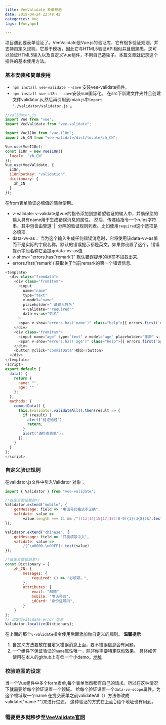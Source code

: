 ```yaml
---
title: VeeValidate 表单校验
date: 2019-04-24 22:49:42
categories: Vue
tags: [Vue,npm]

---
```


项目遇到要表单验证了。VeeValidate是Vue.js的验证库，它有很多验证规则，并支持自定义规则。它基于模板，因此它与HTML5验证API相似并且很熟悉。您可以验证HTML5输入以及自定义Vue组件，不用自己造轮子。本篇文章就记录这个插件的基本使用方法。
<!-- more -->
### 基本安装和简单使用
+ `npm install vee-validate --save` 安装vee-validate插件。
+ `npm install vue-i18n --save`安装vue国际化。
在src下新建文件夹并且创建文件validator.js,然后再引用到mian.js中`import './validator/validator.js'`。

``` javascript
//validator.js
import Vue from "vue";
import VeeValidate from "vee-validate";

import VueI18n from "vue-i18n";
import zh_CN from "vee-validate/dist/locale/zh_CN";

Vue.use(VueI18n);
const i18n = new VueI18n({
  locale: "zh_CN"
});
Vue.use(VeeValidate, {
  i18n,
  i18nRootKey: "validation",
  dictionary: {
    zh_CN
  }
});
```

在from表单验证必填值的简单使用。

+ v-validate:
 	v-validate是vue的指令添加到您希望验证的输入中，并确保您的输入具有name用于生成错误消息的属性。 然后，传递给指令一个rules字符串，其中包含由管道' |' 分隔的验证规则列表。比如使用`required`这个选项是必填项.
+ data-vv-as：
	当为这个输入生成任何错误消息时，它将使用该data-vv-as值而不是实际的字段名称，默认的错误提示都是英文，如果你设置了这个，错误提示字段名称它会提示data-vv-as值.
+ v-show="errors.has('remark')"
默认错误提示的标签不加载出来.
+ errors.first('remark')
获取关于当前remark的第一个错误信息.

``` javascript 
<template>
  <div class="fromdata">
    <div class="fromItem">
      <input
        name="name"
        type="text"
        v-model="name"
        placeholder=" 请输入姓名"
        v-validate="'required'"
        data-vv-as="姓名"
      >
      <span v-show="errors.has('name')" class="help">{{ errors.first('name') }}</span>
    </div>
    <div class="fromItem">
      <input name="age" type="text" v-model="age" placeholder="年龄" v-validate="'required'">
      <span v-show="errors.has('age')" class="help">{{ errors.first('age') }}</span>
    </div>
    <button @click="commitData">提交</button>
  </div>
</template>
<script>
export default {
  data() {
    return {
      name: "",
      age: ""
    };
  },
  methods: {
    commitData() {
      this.$validator.validateAll().then(result => {
        if (result) {
          alert("验证通过");
          return;
        }
        alert("请检查表单");
      });
    }
  }
};
</script>
```

### 自定义验证规则
在validator.js文件中引入Validator 对象；

```  javascript
import { Validator } from "vee-validate";

/*自定义验证规则*/
Validator.extend("mobile", {
    getMessage: field => "电话号码格式不正确",
    validate: value =>
        value.length === 11 && /^((13|14|15|17|18)[0-9]{1}\d{8})$/.test(value)
});

Validator.extend("chinese", {
    getMessage: field => "只能填写中文",
    validate: value =>
        /[^\u0000-\u00FF]/.test(value)
});

/*自定义错误消息*/
const Dictionary = {
    zh_CN: {
        messages: {
            required: () => "必填项。",
        },
        attributes: {
            email: "邮箱",
            mobile: '电话号码',
            idCard: "身份证号码",
        }
    }
};
// 自定义validate error 信息
Validator.localize(Dictionary);
```
在上面的那个`v-validate`指令使用后面添加你自定义的规则。
**温馨提示**
1. 自定义方法要放在自定义错误消息上面，要不错误信息会有问题。
2. 一个组件下保证验证的`name`属性唯一，除非你需要特定联动效果。
具体如何使用在本人的github上有😊一个小demo。[地址](https://github.com/OuYangResume/Vue-Gis/blob/master/src/views/test/VeeValidate.vue)

### 校验范围的设定
当一个Vue组件中多个form表单,每个表单当然都有自己的请求。所以在这种情况下就需要给每个验证设置一个领域。
给每个验证设置一个`data-vv-scope`属性。为这个领域取一个name
在提交表单之前validateAll（）方法修改成validate("name.*")来进行过滤。
这种验证的方式在上面👆给个地址也有用到。
### 需要更多就移步至[VeeValidate官网](https://baianat.github.io/vee-validate/)


